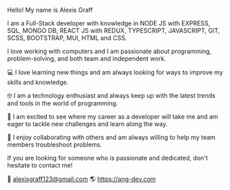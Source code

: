 Hello! My name is Alexis Graff

I am a Full-Stack developer with knowledge in NODE JS with EXPRESS, SQL, MONGO DB, REACT JS with REDUX, TYPESCRIPT, JAVASCRIPT, GIT, SCSS, BOOTSTRAP, MUI, HTML and CSS.

I love working with computers and I am passionate about programming, problem-solving, and both team and independent work.

:computer: I love learning new things and am always looking for ways to improve my skills and knowledge.

:nerd_face: I am a technology enthusiast and always keep up with the latest trends and tools in the world of programming.

:rocket: I am excited to see where my career as a developer will take me and am eager to tackle new challenges and learn along the way.

:handshake: I enjoy collaborating with others and am always willing to help my team members troubleshoot problems.

If you are looking for someone who is passionate and dedicated, don't hesitate to contact me!

📩  alexisgraff123@gmail.com
🌎  https://ang-dev.com
